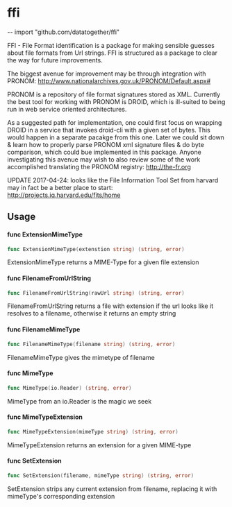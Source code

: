 # ffi
--
    import "github.com/datatogether/ffi"

FFI - File Format identification is a package for making sensible guesses about
file formats from Url strings. FFI is structured as a package to clear the way
for future improvements.

The biggest avenue for improvement may be through integration with PRONOM:
http://www.nationalarchives.gov.uk/PRONOM/Default.aspx#

PRONOM is a repository of file format signatures stored as XML. Currently the
best tool for working with PRONOM is DROID, which is ill-suited to being run in
web service oriented architectures.

As a suggested path for implementation, one could first focus on wrapping DROID
in a service that invokes droid-cli with a given set of bytes. This would happen
in a separate pacakge from this one. Later we could sit down & learn how to
properly parse PRONOM xml signature files & do byte comparison, which could bue
implemented in this package. Anyone investigating this avenue may wish to also
review some of the work accomplished translating the PRONOM registry:
http://the-fr.org

UPDATE 2017-04-24: looks like the File Information Tool Set from harvard may in
fact be a better place to start: http://projects.iq.harvard.edu/fits/home

## Usage

#### func  ExtensionMimeType

```go
func ExtensionMimeType(extenstion string) (string, error)
```
ExtensionMimeType returns a MIME-Type for a given file extension

#### func  FilenameFromUrlString

```go
func FilenameFromUrlString(rawUrl string) (string, error)
```
FilenameFromUrlString returns a file with extension if the url looks like it
resolves to a filename, otherwise it returns an empty string

#### func  FilenameMimeType

```go
func FilenameMimeType(filename string) (string, error)
```
FilenameMimeType gives the mimetype of filename

#### func  MimeType

```go
func MimeType(io.Reader) (string, error)
```
MimeType from an io.Reader is the magic we seek

#### func  MimeTypeExtension

```go
func MimeTypeExtension(mimeType string) (string, error)
```
MimeTypeExtension returns an extension for a given MIME-type

#### func  SetExtension

```go
func SetExtension(filename, mimeType string) (string, error)
```
SetExtension strips any current extension from filename, replacing it with
mimeType's corresponding extension

